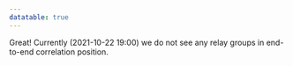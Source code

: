 ```yaml
---
datatable: true
---
```



Great! Currently (2021-10-22 19:00) we do not see any relay groups
in end-to-end correlation position.
